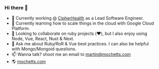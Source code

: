 ### Hi there 👋

- 🔭 Currently working @ [CipherHealth](https://cipherhealth.com/) as a Lead Software Engineer.
- 🌱 Currently learning how to scale things in the cloud with Google Cloud Platform.
- 👯 Looking to collaborate on ruby projects (:heart:), but I also enjoy using Node, Vue, React, Nuxt & Next.
- 💬 Ask me about Ruby/RoR & Vue best practices. I can also be helpful with Mongo/Mongoid questions.
- 📫 Wanna talk? shoot me an email to martin@mochetts.com
- 🌎 [mochetts.com](https://mochetts.com/)
